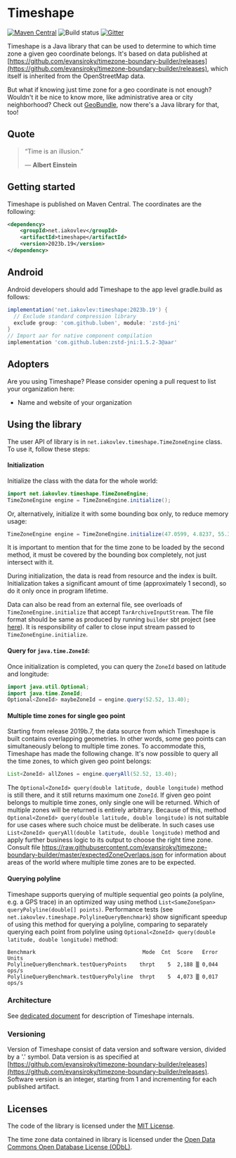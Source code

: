 # Timeshape

[![Maven Central](https://maven-badges.herokuapp.com/maven-central/net.iakovlev/timeshape/badge.svg)](https://maven-badges.herokuapp.com/maven-central/net.iakovlev/timeshape/)
![Build status](https://github.com/RomanIakovlev/timeshape/actions/workflows/release.yml/badge.svg)
[![Gitter](https://badges.gitter.im/timeshape/community.svg)](https://gitter.im/timeshape/community)

Timeshape is a Java library that can be used to determine to which time zone a given geo coordinate belongs.
It's based on data published at
[https://github.com/evansiroky/timezone-boundary-builder/releases](https://github.com/evansiroky/timezone-boundary-builder/releases),
which itself is inherited from the OpenStreetMap data.

But what if knowing just time zone for a geo coordinate is not enough? Wouldn't it be nice to know more, like
administrative area or city neighborhood? Check out [GeoBundle](https://geobundle.com), now there's a Java library for that, too!

## Quote

> “Time is an illusion.”
>
> ― **Albert Einstein**

## Getting started

Timeshape is published on Maven Central. The coordinates are the following:

```xml
<dependency>
    <groupId>net.iakovlev</groupId>
    <artifactId>timeshape</artifactId>
    <version>2023b.19</version>
</dependency>
```

## Android

Android developers should add Timeshape to the app level gradle.build as follows:

```gradle
implementation('net.iakovlev:timeshape:2023b.19') {
  // Exclude standard compression library
  exclude group: 'com.github.luben', module: 'zstd-jni'
}
// Import aar for native component compilation
implementation 'com.github.luben:zstd-jni:1.5.2-3@aar'
```

## Adopters

Are you using Timeshape? Please consider opening a pull request to list your organization here:

 * Name and website of your organization

## Using the library

The user API of library is in `net.iakovlev.timeshape.TimeZoneEngine` class. To use it, follow these steps:

#### Initialization

Initialize the class with the data for the whole world:

```java
import net.iakovlev.timeshape.TimeZoneEngine;
TimeZoneEngine engine = TimeZoneEngine.initialize();
```

Or, alternatively, initialize it with some bounding box only, to reduce memory usage:

```java
TimeZoneEngine engine = TimeZoneEngine.initialize(47.0599, 4.8237, 55.3300, 15.2486);
```

It is important to mention that for the time zone to be loaded by the second method,
it must be covered by the bounding box completely, not just intersect with it.

During initialization, the data is read from resource and the index is built.
Initialization takes a significant amount of time (approximately 1 second), so do it only once in program lifetime.

Data can also be read from an external file, see overloads of `TimeZoneEngine.initialize` that accept
`TarArchiveInputStream`. The file format should be same as produced by running `builder` sbt project
(see [here](doc/Architecture.md#builder)).
It is responsibility of caller to close input stream passed to `TimeZoneEngine.initialize`.

#### Query for `java.time.ZoneId`:

Once initialization is completed, you can query the `ZoneId` based on latitude and longitude:

```java
import java.util.Optional;
import java.time.ZoneId;
Optional<ZoneId> maybeZoneId = engine.query(52.52, 13.40);
```

#### Multiple time zones for single geo point

Starting from release 2019b.7, the data source from which Timeshape is built contains overlapping geometries.
In other words, some geo points can simultaneously belong to multiple time zones. To accommodate this,
Timeshape has made the following change. It's now possible to query all the time zones, to which given
geo point belongs:

```java
List<ZoneId> allZones = engine.queryAll(52.52, 13.40);
```

The `Optional<ZoneId> query(double latitude, double longitude)` method is still there, and it still returns
maximum one `ZoneId`. If given geo point belongs to multiple time zones, only single one will be returned.
Which of multiple zones will be returned is entirely arbitrary. Because of this, method
`Optional<ZoneId> query(double latitude, double longitude)` is not suitable for use cases where such choice must
be deliberate. In such cases use `List<ZoneId> queryAll(double latitude, double longitude)` method and apply further
business logic to its output to choose the right time zone. Consult file
https://raw.githubusercontent.com/evansiroky/timezone-boundary-builder/master/expectedZoneOverlaps.json
for information about areas of the world where multiple time zones are to be expected.

#### Querying polyline

Timeshape supports querying of multiple sequential geo points (a polyline, e.g. a GPS trace) in an optimized way using method
`List<SameZoneSpan> queryPolyline(double[] points)`. Performance tests (see `net.iakovlev.timeshape.PolylineQueryBenchmark`)
show significant speedup of using this method for querying a polyline, comparing to separately querying each point from polyline 
using `Optional<ZoneId> query(double latitude, double longitude)` method:

```
Benchmark                                  Mode  Cnt  Score   Error  Units
PolylineQueryBenchmark.testQueryPoints    thrpt    5  2,188 ▒ 0,044  ops/s
PolylineQueryBenchmark.testQueryPolyline  thrpt    5  4,073 ▒ 0,017  ops/s
```

### Architecture

See [dedicated document](doc/Architecture.md) for description of Timeshape internals.

### Versioning

Version of Timeshape consist of data version and software version, divided by a '.' symbol.
Data version is as specified at [https://github.com/evansiroky/timezone-boundary-builder/releases](https://github.com/evansiroky/timezone-boundary-builder/releases).
Software version is an integer, starting from 1 and incrementing for each published artifact.

## Licenses

The code of the library is licensed under the [MIT License](https://opensource.org/licenses/MIT).

The time zone data contained in library is licensed under the [Open Data Commons Open Database License (ODbL)](http://opendatacommons.org/licenses/odbl/).
